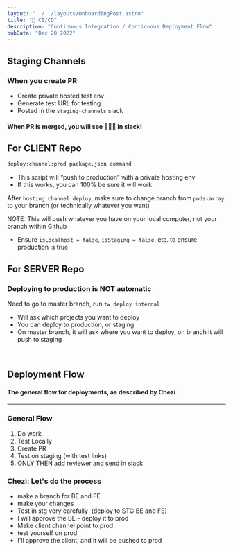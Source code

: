 ```yaml
---
layout: "../../layouts/OnboardingPost.astro"
title: "🤖 CI/CD"
description: "Continuous Integration / Continuous Deployment Flow"
pubDate: "Dec 20 2022"
---
```


## Staging Channels

### When you create PR

- Create private hosted test env
- Generate test URL for testing
- Posted in the `staging-channels` slack

#### When PR is merged, you will see 🚀🚀🚀 in slack!


## For CLIENT Repo

```bash
deploy:channel:prod package.json command
```

- This script will “push to production” with a private hosting env
- If this works, you can 100% be sure it will work

After `hosting:channel:deploy`, make sure to change branch from `pods-array` to your branch (or technically whatever you want)

NOTE: This will push whatever you have on your local computer, not your branch within Github
- Ensure `isLocalhost = false`, `isStaging = false`, etc. to ensure production is true


## For SERVER Repo

### Deploying to production is NOT automatic

Need to go to master branch, run `tw deploy internal`
- Will ask which projects you want to deploy
- You can deploy to production, or staging
- On master branch, it will ask where you want to deploy, on branch it will push to staging

<br>

## Deployment Flow

#### The general flow for deployments, as described by Chezi

<hr>

### General Flow

1. Do work
1. Test Locally
1. Create PR
1. Test on staging (with test links)
1. ONLY THEN add reviewer and send in slack


### Chezi: Let's do the process

- make a branch for BE and FE
- make your changes
- Test in stg very carefully  (deploy to STG BE and FE)
- I will approve the BE - deploy it to prod
- Make client channel point to prod
- test yourself on prod
- I'll approve the client, and it will be pushed to prod

